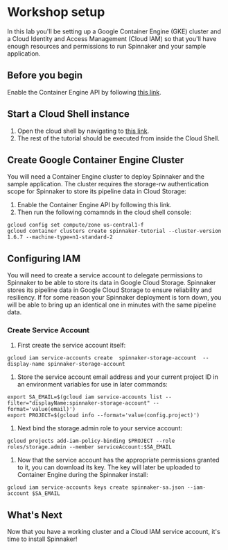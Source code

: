 # Workshop setup
In this lab you'll be setting up a Google Container Engine (GKE) cluster and a Cloud Identity and Access Management (Cloud IAM) so that you'll have enough resources and permissions to run Spinnaker and your sample application.

## Before you begin
Enable the Container Engine API by following [this link](https://console.cloud.google.com/flows/enableapi?apiid=container).

## Start a Cloud Shell instance

1. Open the cloud shell by navigating to [this link](https://console.cloud.google.com/?cloudshell=true).
1. The rest of the tutorial should be executed from inside the Cloud Shell.


## Create Google Container Engine Cluster

You will need a Container Engine cluster to deploy Spinnaker and the sample application. The cluster requires the storage-rw authentication scope for Spinnaker to store its pipeline data in Cloud Storage:
1. Enable the Container Engine API by following this link.
1. Then run the following comamnds in the cloud shell console:
```shell
gcloud config set compute/zone us-central1-f
gcloud container clusters create spinnaker-tutorial --cluster-version 1.6.7 --machine-type=n1-standard-2
```

## Configuring IAM
You will need to create a service account to delegate permissions to Spinnaker to be able to store its data in Google Cloud Storage. Spinnaker stores its pipeline data in Google Cloud Storage to ensure reliability and resiliency. If for some reason your Spinnaker deployment is torn down, you will be able to bring up an identical one in minutes with the same pipeline data.

### Create Service Account

1. First create the service account itself:
```shell
gcloud iam service-accounts create  spinnaker-storage-account  --display-name spinnaker-storage-account
```
1. Store the service account email address and your current project ID in an environment variables for use in later commands:
```shell
export SA_EMAIL=$(gcloud iam service-accounts list --filter="displayName:spinnaker-storage-account" --format='value(email)')
export PROJECT=$(gcloud info --format='value(config.project)')
```
1. Next bind the storage.admin role to your service account:
```shell
gcloud projects add-iam-policy-binding $PROJECT --role roles/storage.admin --member serviceAccount:$SA_EMAIL
```
1. Now that the service account has the appropriate permissions granted to it, you can download its key. The key will later be uploaded to Container Engine during the Spinnaker install:
```shell
gcloud iam service-accounts keys create spinnaker-sa.json --iam-account $SA_EMAIL
```

## What's Next
Now that you have a working cluster and a Cloud IAM service account, it's time to install Spinnaker!
